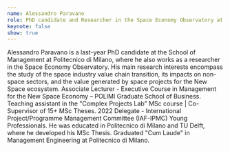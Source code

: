 ```yaml
---
name: Alessandro Paravano
role: PhD candidate and Researcher in the Space Economy Observatory at Politecnico di Milano
keynote: false
show: true
---
```


Alessandro Paravano is a last-year PhD candidate at the School of Management at Politecnico di Milano, where he also works as a researcher in the Space Economy Observatory. His main research interests encompass the study of the space industry value chain transition, its impacts on non-space sectors, and the value generated by space projects for the New Space ecosystem. Associate Lecturer - Executive Course in Management for the New Space Economy – POLIMI Graduate School of Business. Teaching assistant in the "Complex Projects Lab" MSc course | Co-Supervisor of 15+ MSc Theses. 2022 Delegate - International Project/Programme Management Committee (IAF-IPMC) Young Professionals. He was educated in Politecnico di Milano and TU Delft, where he developed his MSc Thesis. Graduated "Cum Laude" in Management Engineering at Politecnico di Milano.